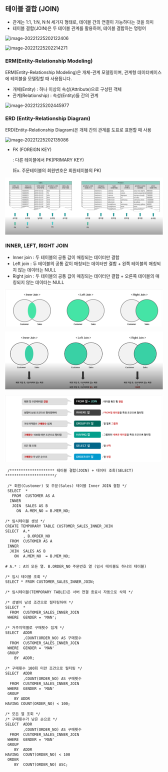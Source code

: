 ## 테이블 결합 (JOIN)

- 관계는 1:1, 1:N, N:N 세가지 형태로, 테이블 간의 연결이 가능하다는 것을 의미
- 테이블 결합(JOIN)은 두 테이블 관계를 활용하여, 테이블 결합하는 명령어



![image-20221225202122406](C:/Users/yes47/AppData/Roaming/Typora/typora-user-images/image-20221225202122406.png)

![image-20221225202214271](C:/Users/yes47/AppData/Roaming/Typora/typora-user-images/image-20221225202214271.png)



### ERM(Entity-Relationship Modeling)

ERM(Entity-Relationship Modeling)은 개체-관계 모델링이며, 관계형 데이터베이스에 테이블을 모델링할 때 사용됩니다.

- 개체(Entity) : 하나 이상의 속성(Attribute)으로 구성된 객체
- 관계(Relationship) : 속성(Entity)들 간의 관계

![image-20221225202445977](C:/Users/yes47/AppData/Roaming/Typora/typora-user-images/image-20221225202445977.png)





### ERD (Entity-Relationship Diagram)

ERD(Entity-Relationship Diagram)은 개체 간의 관계를 도표로 표현할 때 사용



![image-20221225202135086](C:/Users/yes47/AppData/Roaming/Typora/typora-user-images/image-20221225202135086.png)



- FK (FOREIGN KEY)

  : 다른 테이블에서 PK(PRIMARY KEY)

  (Ex. 주문테이블의 회원번호은 회원테이블의 PK)



![image-20221225202803700](8.%20%ED%85%8C%EC%9D%B4%EB%B8%94%20%EA%B2%B0%ED%95%A9%20(JOIN)-imgaes/image-20221225202803700.png)





### INNER, LEFT, RIGHT JOIN

- Inner join : 두 테이블의 공통 값이 매칭되는 데이터만 결합
- Left join : 두 테이블의 공통 값이 매칭되는 데이터만 결합 + 왼쪽 테이블의 매칭되지 않는 데이터는 NULL
- Right join : 두 테이블의 공통 값이 매칭되는 데이터만 결합 + 오른쪽 테이블의 매칭되지 않는 데이터는 NULL



![image-20221225205116479](8.%20%ED%85%8C%EC%9D%B4%EB%B8%94%20%EA%B2%B0%ED%95%A9%20(JOIN)-imgaes/image-20221225205116479.png)

![image-20221225205132210](8.%20%ED%85%8C%EC%9D%B4%EB%B8%94%20%EA%B2%B0%ED%95%A9%20(JOIN)-imgaes/image-20221225205132210.png)

![image-20221225205148643](8.%20%ED%85%8C%EC%9D%B4%EB%B8%94%20%EA%B2%B0%ED%95%A9%20(JOIN)-imgaes/image-20221225205148643.png)



```MYSQL
 /******************** 테이블 결합(JOIN) + 데이터 조회(SELECT) **********************/
 
 /* 회원(Customer) 및 주문(Sales) 테이블 Inner JOIN 결합 */
 SELECT  *
   FROM  CUSTOMER AS A
  INNER
   JOIN  SALES AS B
     ON  A.MEM_NO = B.MEM_NO;
     
/* 임시테이블 생성 */
CREATE TEMPORARY TABLE CUSTOMER_SALES_INNER_JOIN
SELECT  A.*
	    , B.ORDER_NO
  FROM  CUSTOMER AS A
 INNER
  JOIN  SALES AS B
    ON  A.MEM_NO  = B.MEM_NO;
    
# A.* : A의 모든 열. B.ORDER_NO 주문번호 열 (임시 테이블도 하나의 테이블)

/* 임시 테이블 조회 */
SELECT * FROM CUSTOMER_SALES_INNER_JOIN;

/* 임시테이블(TEMPORARY TABLE)은 서버 연결 종료시 자동으로 삭제 */

/* 성별이 남성 조건으로 필터링하여 */
SELECT  *
  FROM  CUSTOMER_SALES_INNER_JOIN
 WHERE  GENDER = 'MAN';
 
/* 거주지역별로 구매횟수 집계 */
SELECT  ADDR
		,COUNT(ORDER_NO) AS 구매횟수
  FROM  CUSTOMER_SALES_INNER_JOIN
 WHERE  GENDER = 'MAN'
 GROUP
    BY  ADDR;
    
/* 구매횟수 100회 미만 조건으로 필터링 */
SELECT  ADDR
		,COUNT(ORDER_NO) AS 구매횟수
  FROM  CUSTOMER_SALES_INNER_JOIN
 WHERE  GENDER = 'MAN'
 GROUP
    BY ADDR
HAVING COUNT(ORDER_NO) < 100;

/* 모든 열 조회 */
/* 구매횟수가 낮은 순으로 */
SELECT  ADDR
		,COUNT(ORDER_NO) AS 구매횟수
  FROM  CUSTOMER_SALES_INNER_JOIN
 WHERE  GENDER = 'MAN'
 GROUP
    BY  ADDR
HAVING  COUNT(ORDER_NO) < 100
 ORDER
    BY  COUNT(ORDER_NO) ASC;
```

